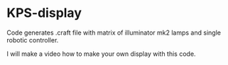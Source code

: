 # KPS-display

Code generates .craft file with matrix of illuminator mk2 lamps and single robotic controller.

I will make a video how to make your own display with this code.
